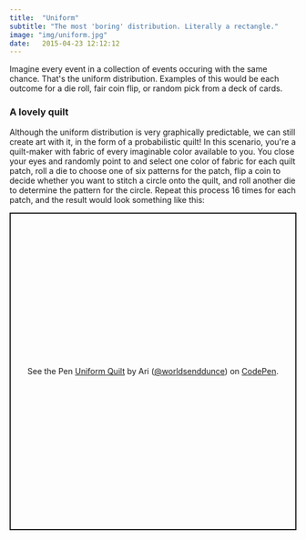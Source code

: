 ```yaml
---
title:  "Uniform"
subtitle: "The most 'boring' distribution. Literally a rectangle."
image: "img/uniform.jpg"
date:   2015-04-23 12:12:12
---
```

Imagine every event in a collection of events occuring with the same chance. That's the uniform distribution. Examples of this would be each outcome for a die roll, fair coin flip, or random pick from a deck of cards.
### A lovely quilt
Although the uniform distribution is very graphically predictable, we can still create art with it, in the form of a probabilistic quilt! 
In this scenario, you're a quilt-maker with fabric of every imaginable color available to you. You close your eyes and randomly point to and select one color of fabric for each quilt patch, roll a die to choose one of six patterns for the patch, flip a coin to decide whether you want to stitch a circle onto the quilt, and roll another die to determine the pattern for the circle.
Repeat this process 16 times for each patch, and the result would look something like this:
<p class="codepen" data-height="558" data-theme-id="dark" data-default-tab="result" data-slug-hash="VwQbdwO" data-user="worldsenddunce" style="height: 558px; box-sizing: border-box; display: flex; align-items: center; justify-content: center; border: 2px solid; margin: 1em 0; padding: 1em;">
  <span>See the Pen <a href="https://codepen.io/worldsenddunce/pen/VwQbdwO">
  Uniform Quilt</a> by Ari (<a href="https://codepen.io/worldsenddunce">@worldsenddunce</a>)
  on <a href="https://codepen.io">CodePen</a>.</span>
</p>
<script async src="https://cpwebassets.codepen.io/assets/embed/ei.js"></script>


